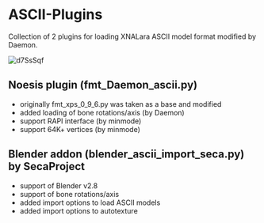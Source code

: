 # ASCII-Plugins

Collection of 2 plugins for loading XNALara ASCII model format modified by Daemon.

![d7SsSqf](https://user-images.githubusercontent.com/24209966/151506263-a9f12a4b-0b35-49b5-8b57-3f1c633a18c8.jpg)

## Noesis plugin (fmt_Daemon_ascii.py)
  - originally fmt_xps_0_9_6.py was taken as a base and modified
  - added loading of bone rotations/axis (by Daemon)
  - support RAPI interface (by minmode)
  - support 64K+ vertices (by minmode)

## Blender addon (blender_ascii_import_seca.py) by SecaProject
  - support of Blender v2.8
  - support of bone rotations/axis
  - added import options to load ASCII models
  - added import options to autotexture
